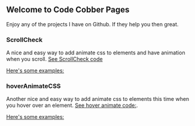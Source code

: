 ## Welcome to Code Cobber Pages



Enjoy any of the projects I have on Github. If they help you then great.

### ScrollCheck

A nice and easy way to add animate css to elements and have animation when you scroll.
[See ScrollCheck code](https://github.com/codecobber/scrollCheck)

[Here's some examples:](https://codecobber.github.io/scrollcheck.html)

### hoverAnimateCSS

Another nice and easy way to add animate css to elements this time when you hover over an element.
[See hover animate code:](https://github.com/codecobber/hoverAnimateCSS).

[Here's some examples:](https://codecobber.github.io/hoverAnimate.html)



